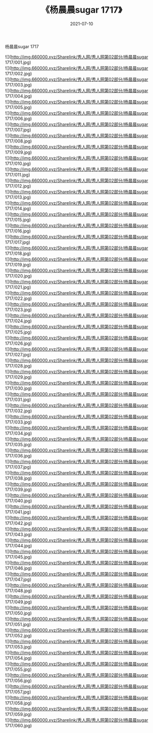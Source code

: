 ﻿---
layout: post
title:  《杨晨晨sugar 1717》
date:   2021-07-10
img: http://img.660000.xyz/Sharelink/秀人网/秀人网第02部分/杨晨晨sugar 1717/000.jpg
categories: [美女, 清纯, 唯美]
---

杨晨晨sugar 1717

  ![](http://img.660000.xyz/Sharelink/秀人网/秀人网第02部分/杨晨晨sugar 1717/001.jpg) <br> ![](http://img.660000.xyz/Sharelink/秀人网/秀人网第02部分/杨晨晨sugar 1717/002.jpg) <br> ![](http://img.660000.xyz/Sharelink/秀人网/秀人网第02部分/杨晨晨sugar 1717/003.jpg) <br> ![](http://img.660000.xyz/Sharelink/秀人网/秀人网第02部分/杨晨晨sugar 1717/004.jpg) <br> ![](http://img.660000.xyz/Sharelink/秀人网/秀人网第02部分/杨晨晨sugar 1717/005.jpg) <br> ![](http://img.660000.xyz/Sharelink/秀人网/秀人网第02部分/杨晨晨sugar 1717/006.jpg) <br> ![](http://img.660000.xyz/Sharelink/秀人网/秀人网第02部分/杨晨晨sugar 1717/007.jpg) <br> ![](http://img.660000.xyz/Sharelink/秀人网/秀人网第02部分/杨晨晨sugar 1717/008.jpg) <br> ![](http://img.660000.xyz/Sharelink/秀人网/秀人网第02部分/杨晨晨sugar 1717/009.jpg) <br> ![](http://img.660000.xyz/Sharelink/秀人网/秀人网第02部分/杨晨晨sugar 1717/010.jpg) <br> ![](http://img.660000.xyz/Sharelink/秀人网/秀人网第02部分/杨晨晨sugar 1717/011.jpg) <br> ![](http://img.660000.xyz/Sharelink/秀人网/秀人网第02部分/杨晨晨sugar 1717/012.jpg) <br> ![](http://img.660000.xyz/Sharelink/秀人网/秀人网第02部分/杨晨晨sugar 1717/013.jpg) <br> ![](http://img.660000.xyz/Sharelink/秀人网/秀人网第02部分/杨晨晨sugar 1717/014.jpg) <br> ![](http://img.660000.xyz/Sharelink/秀人网/秀人网第02部分/杨晨晨sugar 1717/015.jpg) <br> ![](http://img.660000.xyz/Sharelink/秀人网/秀人网第02部分/杨晨晨sugar 1717/016.jpg) <br> ![](http://img.660000.xyz/Sharelink/秀人网/秀人网第02部分/杨晨晨sugar 1717/017.jpg) <br> ![](http://img.660000.xyz/Sharelink/秀人网/秀人网第02部分/杨晨晨sugar 1717/018.jpg) <br> ![](http://img.660000.xyz/Sharelink/秀人网/秀人网第02部分/杨晨晨sugar 1717/019.jpg) <br> ![](http://img.660000.xyz/Sharelink/秀人网/秀人网第02部分/杨晨晨sugar 1717/020.jpg) <br> ![](http://img.660000.xyz/Sharelink/秀人网/秀人网第02部分/杨晨晨sugar 1717/021.jpg) <br> ![](http://img.660000.xyz/Sharelink/秀人网/秀人网第02部分/杨晨晨sugar 1717/022.jpg) <br> ![](http://img.660000.xyz/Sharelink/秀人网/秀人网第02部分/杨晨晨sugar 1717/023.jpg) <br> ![](http://img.660000.xyz/Sharelink/秀人网/秀人网第02部分/杨晨晨sugar 1717/024.jpg) <br> ![](http://img.660000.xyz/Sharelink/秀人网/秀人网第02部分/杨晨晨sugar 1717/025.jpg) <br> ![](http://img.660000.xyz/Sharelink/秀人网/秀人网第02部分/杨晨晨sugar 1717/026.jpg) <br> ![](http://img.660000.xyz/Sharelink/秀人网/秀人网第02部分/杨晨晨sugar 1717/027.jpg) <br> ![](http://img.660000.xyz/Sharelink/秀人网/秀人网第02部分/杨晨晨sugar 1717/028.jpg) <br> ![](http://img.660000.xyz/Sharelink/秀人网/秀人网第02部分/杨晨晨sugar 1717/029.jpg) <br> ![](http://img.660000.xyz/Sharelink/秀人网/秀人网第02部分/杨晨晨sugar 1717/030.jpg) <br> ![](http://img.660000.xyz/Sharelink/秀人网/秀人网第02部分/杨晨晨sugar 1717/031.jpg) <br> ![](http://img.660000.xyz/Sharelink/秀人网/秀人网第02部分/杨晨晨sugar 1717/032.jpg) <br> ![](http://img.660000.xyz/Sharelink/秀人网/秀人网第02部分/杨晨晨sugar 1717/033.jpg) <br> ![](http://img.660000.xyz/Sharelink/秀人网/秀人网第02部分/杨晨晨sugar 1717/034.jpg) <br> ![](http://img.660000.xyz/Sharelink/秀人网/秀人网第02部分/杨晨晨sugar 1717/035.jpg) <br> ![](http://img.660000.xyz/Sharelink/秀人网/秀人网第02部分/杨晨晨sugar 1717/036.jpg) <br> ![](http://img.660000.xyz/Sharelink/秀人网/秀人网第02部分/杨晨晨sugar 1717/037.jpg) <br> ![](http://img.660000.xyz/Sharelink/秀人网/秀人网第02部分/杨晨晨sugar 1717/038.jpg) <br> ![](http://img.660000.xyz/Sharelink/秀人网/秀人网第02部分/杨晨晨sugar 1717/039.jpg) <br> ![](http://img.660000.xyz/Sharelink/秀人网/秀人网第02部分/杨晨晨sugar 1717/040.jpg) <br> ![](http://img.660000.xyz/Sharelink/秀人网/秀人网第02部分/杨晨晨sugar 1717/041.jpg) <br> ![](http://img.660000.xyz/Sharelink/秀人网/秀人网第02部分/杨晨晨sugar 1717/042.jpg) <br> ![](http://img.660000.xyz/Sharelink/秀人网/秀人网第02部分/杨晨晨sugar 1717/043.jpg) <br> ![](http://img.660000.xyz/Sharelink/秀人网/秀人网第02部分/杨晨晨sugar 1717/044.jpg) <br> ![](http://img.660000.xyz/Sharelink/秀人网/秀人网第02部分/杨晨晨sugar 1717/045.jpg) <br> ![](http://img.660000.xyz/Sharelink/秀人网/秀人网第02部分/杨晨晨sugar 1717/046.jpg) <br> ![](http://img.660000.xyz/Sharelink/秀人网/秀人网第02部分/杨晨晨sugar 1717/047.jpg) <br> ![](http://img.660000.xyz/Sharelink/秀人网/秀人网第02部分/杨晨晨sugar 1717/048.jpg) <br> ![](http://img.660000.xyz/Sharelink/秀人网/秀人网第02部分/杨晨晨sugar 1717/049.jpg) <br> ![](http://img.660000.xyz/Sharelink/秀人网/秀人网第02部分/杨晨晨sugar 1717/050.jpg) <br> ![](http://img.660000.xyz/Sharelink/秀人网/秀人网第02部分/杨晨晨sugar 1717/051.jpg) <br> ![](http://img.660000.xyz/Sharelink/秀人网/秀人网第02部分/杨晨晨sugar 1717/052.jpg) <br> ![](http://img.660000.xyz/Sharelink/秀人网/秀人网第02部分/杨晨晨sugar 1717/053.jpg) <br> ![](http://img.660000.xyz/Sharelink/秀人网/秀人网第02部分/杨晨晨sugar 1717/054.jpg) <br> ![](http://img.660000.xyz/Sharelink/秀人网/秀人网第02部分/杨晨晨sugar 1717/055.jpg) <br> ![](http://img.660000.xyz/Sharelink/秀人网/秀人网第02部分/杨晨晨sugar 1717/056.jpg) <br> ![](http://img.660000.xyz/Sharelink/秀人网/秀人网第02部分/杨晨晨sugar 1717/057.jpg) <br> ![](http://img.660000.xyz/Sharelink/秀人网/秀人网第02部分/杨晨晨sugar 1717/058.jpg) <br> ![](http://img.660000.xyz/Sharelink/秀人网/秀人网第02部分/杨晨晨sugar 1717/059.jpg) <br> ![](http://img.660000.xyz/Sharelink/秀人网/秀人网第02部分/杨晨晨sugar 1717/060.jpg) <br>